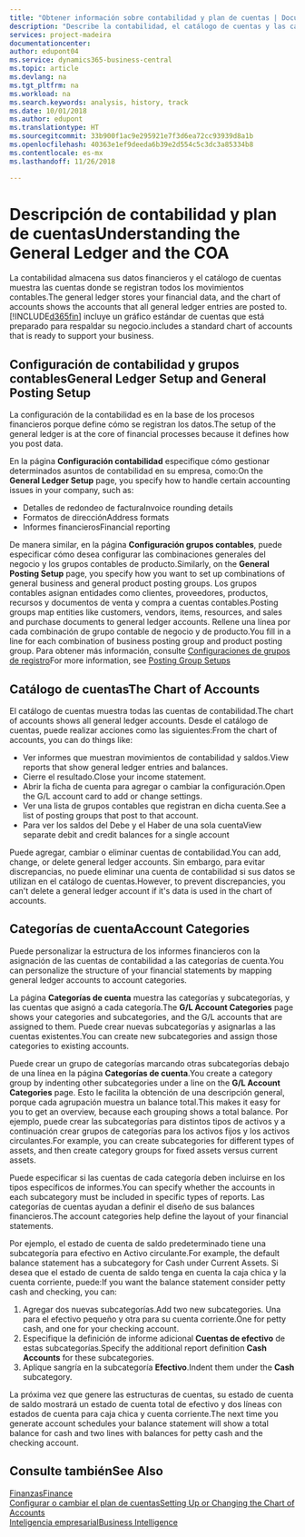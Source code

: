 ```yaml
---
title: "Obtener información sobre contabilidad y plan de cuentas | Documentos de Microsoft"
description: "Describe la contabilidad, el catálogo de cuentas y las categorías de cuenta."
services: project-madeira
documentationcenter: 
author: edupont04
ms.service: dynamics365-business-central
ms.topic: article
ms.devlang: na
ms.tgt_pltfrm: na
ms.workload: na
ms.search.keywords: analysis, history, track
ms.date: 10/01/2018
ms.author: edupont
ms.translationtype: HT
ms.sourcegitcommit: 33b900f1ac9e295921e7f3d6ea72cc93939d8a1b
ms.openlocfilehash: 40363e1ef9deeda6b39e2d554c5c3dc3a85334b8
ms.contentlocale: es-mx
ms.lasthandoff: 11/26/2018

---
```

# <a name="understanding-the-general-ledger-and-the-coa"></a><span data-ttu-id="2d577-103">Descripción de contabilidad y plan de cuentas</span><span class="sxs-lookup"><span data-stu-id="2d577-103">Understanding the General Ledger and the COA</span></span>
<span data-ttu-id="2d577-104">La contabilidad almacena sus datos financieros y el catálogo de cuentas muestra las cuentas donde se registran todos los movimientos contables.</span><span class="sxs-lookup"><span data-stu-id="2d577-104">The general ledger stores your financial data, and the chart of accounts shows the accounts that all general ledger entries are posted to.</span></span> [!INCLUDE[d365fin](includes/d365fin_md.md)] <span data-ttu-id="2d577-105">incluye un gráfico estándar de cuentas que está preparado para respaldar su negocio.</span><span class="sxs-lookup"><span data-stu-id="2d577-105">includes a standard chart of accounts that is ready to support your business.</span></span>

## <a name="general-ledger-setup-and-general-posting-setup"></a><span data-ttu-id="2d577-106">Configuración de contabilidad y grupos contables</span><span class="sxs-lookup"><span data-stu-id="2d577-106">General Ledger Setup and General Posting Setup</span></span>
<span data-ttu-id="2d577-107">La configuración de la contabilidad es en la base de los procesos financieros porque define cómo se registran los datos.</span><span class="sxs-lookup"><span data-stu-id="2d577-107">The setup of the general ledger is at the core of financial processes because it defines how you post data.</span></span>  

<span data-ttu-id="2d577-108">En la página **Configuración contabilidad** especifique cómo gestionar determinados asuntos de contabilidad en su empresa, como:</span><span class="sxs-lookup"><span data-stu-id="2d577-108">On the **General Ledger Setup** page, you specify how to handle certain accounting issues in your company, such as:</span></span>  

* <span data-ttu-id="2d577-109">Detalles de redondeo de factura</span><span class="sxs-lookup"><span data-stu-id="2d577-109">Invoice rounding details</span></span>  
* <span data-ttu-id="2d577-110">Formatos de dirección</span><span class="sxs-lookup"><span data-stu-id="2d577-110">Address formats</span></span>  
* <span data-ttu-id="2d577-111">Informes financieros</span><span class="sxs-lookup"><span data-stu-id="2d577-111">Financial reporting</span></span>  

<span data-ttu-id="2d577-112">De manera similar, en la página **Configuración grupos contables**, puede especificar cómo desea configurar las combinaciones generales del negocio y los grupos contables de producto.</span><span class="sxs-lookup"><span data-stu-id="2d577-112">Similarly, on the **General Posting Setup** page, you specify how you want to set up combinations of general business and general product posting groups.</span></span> <span data-ttu-id="2d577-113">Los grupos contables asignan entidades como clientes, proveedores, productos, recursos y documentos de venta y compra a cuentas contables.</span><span class="sxs-lookup"><span data-stu-id="2d577-113">Posting groups map entities like customers, vendors, items, resources, and sales and purchase documents to general ledger accounts.</span></span> <span data-ttu-id="2d577-114">Rellene una línea por cada combinación de grupo contable de negocio y de producto.</span><span class="sxs-lookup"><span data-stu-id="2d577-114">You fill in a line for each combination of business posting group and product posting group.</span></span> <span data-ttu-id="2d577-115">Para obtener más información, consulte [Configuraciones de grupos de registro](finance-posting-groups.md)</span><span class="sxs-lookup"><span data-stu-id="2d577-115">For more information, see [Posting Group Setups](finance-posting-groups.md)</span></span>  

## <a name="the-chart-of-accounts"></a><span data-ttu-id="2d577-116">Catálogo de cuentas</span><span class="sxs-lookup"><span data-stu-id="2d577-116">The Chart of Accounts</span></span>
<span data-ttu-id="2d577-117">El catálogo de cuentas muestra todas las cuentas de contabilidad.</span><span class="sxs-lookup"><span data-stu-id="2d577-117">The chart of accounts shows all general ledger accounts.</span></span> <span data-ttu-id="2d577-118">Desde el catálogo de cuentas, puede realizar acciones como las siguientes:</span><span class="sxs-lookup"><span data-stu-id="2d577-118">From the chart of accounts, you can do things like:</span></span>  

* <span data-ttu-id="2d577-119">Ver informes que muestran movimientos de contabilidad y saldos.</span><span class="sxs-lookup"><span data-stu-id="2d577-119">View reports that show general ledger entries and balances.</span></span>  
* <span data-ttu-id="2d577-120">Cierre el resultado.</span><span class="sxs-lookup"><span data-stu-id="2d577-120">Close your income statement.</span></span>  
* <span data-ttu-id="2d577-121">Abrir la ficha de cuenta para agregar o cambiar la configuración.</span><span class="sxs-lookup"><span data-stu-id="2d577-121">Open the G/L account card to add or change settings.</span></span>  
* <span data-ttu-id="2d577-122">Ver una lista de grupos contables que registran en dicha cuenta.</span><span class="sxs-lookup"><span data-stu-id="2d577-122">See a list of posting groups that post to that account.</span></span>
* <span data-ttu-id="2d577-123">Para ver los saldos del Debe y el Haber de una sola cuenta</span><span class="sxs-lookup"><span data-stu-id="2d577-123">View separate debit and credit balances for a single account</span></span>  

<span data-ttu-id="2d577-124">Puede agregar, cambiar o eliminar cuentas de contabilidad.</span><span class="sxs-lookup"><span data-stu-id="2d577-124">You can add, change, or delete general ledger accounts.</span></span> <span data-ttu-id="2d577-125">Sin embargo, para evitar discrepancias, no puede eliminar una cuenta de contabilidad si sus datos se utilizan en el catálogo de cuentas.</span><span class="sxs-lookup"><span data-stu-id="2d577-125">However, to prevent discrepancies, you can't delete a general ledger account if it's data is used in the chart of accounts.</span></span>  

## <a name="account-categories"></a><span data-ttu-id="2d577-126">Categorías de cuenta</span><span class="sxs-lookup"><span data-stu-id="2d577-126">Account Categories</span></span>
<span data-ttu-id="2d577-127">Puede personalizar la estructura de los informes financieros con la asignación de las cuentas de contabilidad a las categorías de cuenta.</span><span class="sxs-lookup"><span data-stu-id="2d577-127">You can personalize the structure of your financial statements by mapping general ledger accounts to account categories.</span></span>  

<span data-ttu-id="2d577-128">La página **Categorías de cuenta** muestra las categorías y subcategorías, y las cuentas que asignó a cada categoría.</span><span class="sxs-lookup"><span data-stu-id="2d577-128">The **G/L Account Categories** page shows your categories and subcategories, and the G/L accounts that are assigned to them.</span></span> <span data-ttu-id="2d577-129">Puede crear nuevas subcategorías y asignarlas a las cuentas existentes.</span><span class="sxs-lookup"><span data-stu-id="2d577-129">You can create new subcategories and assign those categories to existing accounts.</span></span>  

<span data-ttu-id="2d577-130">Puede crear un grupo de categorías marcando otras subcategorías debajo de una línea en la página **Categorías de cuenta**.</span><span class="sxs-lookup"><span data-stu-id="2d577-130">You create a category group by indenting other subcategories under a line on the **G/L Account Categories** page.</span></span> <span data-ttu-id="2d577-131">Esto le facilita la obtención de una descripción general, porque cada agrupación muestra un balance total.</span><span class="sxs-lookup"><span data-stu-id="2d577-131">This makes it easy for you to get an overview, because each grouping shows a total balance.</span></span> <span data-ttu-id="2d577-132">Por ejemplo, puede crear las subcategorías para distintos tipos de activos y a continuación crear grupos de categorías para los activos fijos y los activos circulantes.</span><span class="sxs-lookup"><span data-stu-id="2d577-132">For example, you can create subcategories for different types of assets, and then create category groups for fixed assets versus current assets.</span></span>  

<span data-ttu-id="2d577-133">Puede especificar si las cuentas de cada categoría deben incluirse en los tipos específicos de informes.</span><span class="sxs-lookup"><span data-stu-id="2d577-133">You can specify whether the accounts in each subcategory must be included in specific types of reports.</span></span> <span data-ttu-id="2d577-134">Las categorías de cuentas ayudan a definir el diseño de sus balances financieros.</span><span class="sxs-lookup"><span data-stu-id="2d577-134">The account categories help define the layout of your financial statements.</span></span>  

<span data-ttu-id="2d577-135">Por ejemplo, el estado de cuenta de saldo predeterminado tiene una subcategoría para efectivo en Activo circulante.</span><span class="sxs-lookup"><span data-stu-id="2d577-135">For example, the default balance statement has a subcategory for Cash under Current Assets.</span></span> <span data-ttu-id="2d577-136">Si desea que el estado de cuenta de saldo tenga en cuenta la caja chica y la cuenta corriente, puede:</span><span class="sxs-lookup"><span data-stu-id="2d577-136">If you want the balance statement consider petty cash and checking, you can:</span></span>  

1. <span data-ttu-id="2d577-137">Agregar dos nuevas subcategorías.</span><span class="sxs-lookup"><span data-stu-id="2d577-137">Add two new subcategories.</span></span> <span data-ttu-id="2d577-138">Una para el efectivo pequeño y otra para su cuenta corriente.</span><span class="sxs-lookup"><span data-stu-id="2d577-138">One for petty cash, and one for your checking account.</span></span>  
2. <span data-ttu-id="2d577-139">Especifique la definición de informe adicional **Cuentas de efectivo** de estas subcategorías.</span><span class="sxs-lookup"><span data-stu-id="2d577-139">Specify the additional report definition **Cash Accounts** for these subcategories.</span></span>  
3. <span data-ttu-id="2d577-140">Aplique sangría en la subcategoría **Efectivo**.</span><span class="sxs-lookup"><span data-stu-id="2d577-140">Indent them under the **Cash** subcategory.</span></span>  

<span data-ttu-id="2d577-141">La próxima vez que genere las estructuras de cuentas, su estado de cuenta de saldo mostrará un estado de cuenta total de efectivo y dos líneas con estados de cuenta para caja chica y cuenta corriente.</span><span class="sxs-lookup"><span data-stu-id="2d577-141">The next time you generate account schedules your balance statement will show a total balance for cash and two lines with balances for petty cash and the checking account.</span></span>  

## <a name="see-also"></a><span data-ttu-id="2d577-142">Consulte también</span><span class="sxs-lookup"><span data-stu-id="2d577-142">See Also</span></span>
[<span data-ttu-id="2d577-143">Finanzas</span><span class="sxs-lookup"><span data-stu-id="2d577-143">Finance</span></span>](finance.md)  
[<span data-ttu-id="2d577-144">Configurar o cambiar el plan de cuentas</span><span class="sxs-lookup"><span data-stu-id="2d577-144">Setting Up or Changing the Chart of Accounts</span></span>](finance-setup-chart-accounts.md)  
[<span data-ttu-id="2d577-145">Inteligencia empresarial</span><span class="sxs-lookup"><span data-stu-id="2d577-145">Business Intelligence</span></span>](bi.md)  


